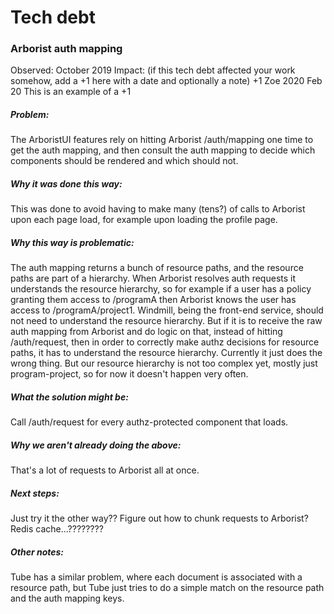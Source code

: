# Tech debt

### Arborist auth mapping
Observed: October 2019
Impact: (if this tech debt affected your work somehow, add a +1 here with a
date and optionally a note)
+1 Zoe 2020 Feb 20 This is an example of a +1
##### Problem:
The ArboristUI features rely on hitting Arborist /auth/mapping one time to get
the auth mapping, and then consult the auth mapping to decide which components
should be rendered and which should not.
##### Why it was done this way:
This was done to avoid having to make many (tens?) of calls to Arborist upon
each page load, for example upon loading the profile page.
##### Why this way is problematic:
The auth mapping returns a bunch of resource paths, and the resource paths are
part of a hierarchy. When Arborist resolves auth requests it understands the
resource hierarchy, so for example if a user has a policy granting them access
to /programA then Arborist knows the user has access to /programA/project1.
Windmill, being the front-end service, should not need to understand the
resource hierarchy. But if it is to receive the raw auth mapping from Arborist
and do logic on that, instead of hitting /auth/request, then in order to
correctly make authz decisions for resource paths, it has to understand the
resource hierarchy. Currently it just does the wrong thing. But our resource
hierarchy is not too complex yet, mostly just program-project, so for now it
doesn't happen very often.
##### What the solution might be:
Call /auth/request for every authz-protected component that loads.
##### Why we aren't already doing the above:
That's a lot of requests to Arborist all at once.
##### Next steps:
Just try it the other way?? Figure out how to chunk requests to Arborist?
Redis cache...????????
##### Other notes:
Tube has a similar problem, where each document is associated with a resource
path, but Tube just tries to do a simple match on the resource path and the
auth mapping keys.
